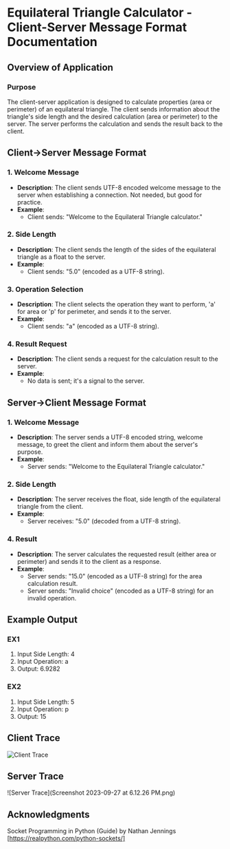 # Equilateral Triangle Calculator - Client-Server Message Format Documentation

## Overview of Application

### Purpose
The client-server application is designed to calculate properties (area or perimeter) of an equilateral triangle. The client sends information about the triangle's side length and the desired calculation (area or perimeter) to the server. The server performs the calculation and sends the result back to the client.

## Client->Server Message Format

### 1. Welcome Message
- **Description**: The client sends UTF-8 encoded welcome message to the server when establishing a connection. Not needed, but good for practice.
- **Example**:
  - Client sends: "Welcome to the Equilateral Triangle calculator."

### 2. Side Length
- **Description**: The client sends the length of the sides of the equilateral triangle as a float to the server.
- **Example**:
  - Client sends: "5.0" (encoded as a UTF-8 string).

### 3. Operation Selection
- **Description**: The client selects the operation they want to perform, 'a' for area or 'p' for perimeter, and sends it to the server.
- **Example**:
  - Client sends: "a" (encoded as a UTF-8 string).

### 4. Result Request
- **Description**: The client sends a request for the calculation result to the server.
- **Example**:
  - No data is sent; it's a signal to the server.

## Server->Client Message Format

### 1. Welcome Message
- **Description**: The server sends a UTF-8 encoded string, welcome message, to greet the client and inform them about the server's purpose.
- **Example**:
  - Server sends: "Welcome to the Equilateral Triangle calculator."

### 2. Side Length
- **Description**: The server receives the float, side length of the equilateral triangle from the client.
- **Example**:
  - Server receives: "5.0" (decoded from a UTF-8 string).

### 4. Result
- **Description**: The server calculates the requested result (either area or perimeter) and sends it to the client as a response.
- **Example**:
  - Server sends: "15.0" (encoded as a UTF-8 string) for the area calculation result.
  - Server sends: "Invalid choice" (encoded as a UTF-8 string) for an invalid operation.

## Example Output

### EX1
  1. Input Side Length: 4
  2. Input Operation: a
  3. Output: 6.9282

### EX2
  1. Input Side Length: 5
  2. Input Operation: p
  3. Output: 15

## Client Trace
  ![Client Trace](image_url_or_path)
  
## Server Trace
  ![Server Trace](Screenshot 2023-09-27 at 6.12.26 PM.png)

## Acknowledgments
Socket Programming in Python (Guide) by Nathan Jennings [https://realpython.com/python-sockets/]
